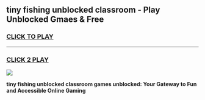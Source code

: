 
## tiny fishing unblocked classroom - Play Unblocked Gmaes & Free
<h3>
<a href="https://news.freeplayer.one?title=tiny_fishing_unblocked_classroom&ref=16F">CLICK TO PLAY</a></h3>
<hr>

<h3>
<a href="https://news.freeplayer.one?title=tiny_fishing_unblocked_classroom&ref=16F">CLICK 2 PLAY</a>
  
</h3>

<a href="https://news.freeplayer.one?title=tiny_fishing_unblocked_classroom&ref=16F/"><img src="https://clearcache.store/games.png"></a>


**tiny fishing unblocked classroom games unblocked: Your Gateway to Fun and Accessible Online Gaming**
